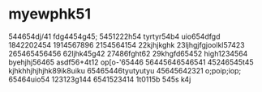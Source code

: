 # myewphk51
544654dj/41
fdg4454g45;
5451222h54
tyrtyr54b4
uio654dfgd
1842202454
1914567896
2154564154
22kjhjkghk
23ljhgjfgjoolkl57423
265465456456
62ljhk45g42
27486fght62
29khgfd65452
high1234564
byehjhj56465
asdf56+4t12
op[o-'65446
56445646546541
45246545t45
kjhkhhjhjhjhk89ik8uiku
65465446tyutyutyu
45645642321
o;poip;iop;
65464uio54
123123g144
6541523414
1t0115b
545s
k4j
